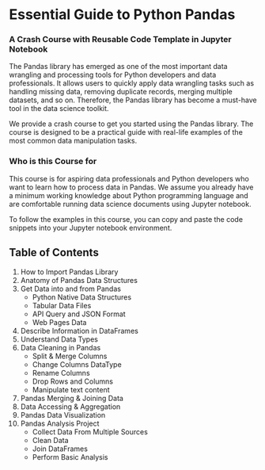 # Essential Guide to Python Pandas
### A Crash Course with Reusable Code Template in Jupyter Notebook

The Pandas library has emerged as one of the most important data wrangling and processing tools for Python developers and data professionals. It allows users to quickly apply data wrangling tasks such as handling missing data, removing duplicate records, merging multiple datasets, and so on. Therefore, the Pandas library has become a must-have tool in the data science toolkit.

We provide a crash course to get you started using the Pandas library. The course is designed to be a practical guide with real-life examples of the most common data manipulation tasks.

### Who is this Course for

This course is for aspiring data professionals and Python developers who want to learn how to process data in Pandas. We assume you already have a minimum working knowledge about Python programming language and are comfortable running data science documents using Jupyter notebook. 

To follow the examples in this course, you can copy and paste the code snippets into your Jupyter notebook environment.

## Table of Contents

1. How to Import Pandas Library
2. Anatomy of Pandas Data Structures
3. Get Data into and from Pandas
    * Python Native Data Structures
    * Tabular Data Files
    * API Query and JSON Format
    * Web Pages Data
4. Describe Information in DataFrames
5. Understand Data Types
6. Data Cleaning in Pandas
    * Split & Merge Columns
    * Change Columns DataType
    * Rename Columns
    * Drop Rows and Columns
    * Manipulate text content
7. Pandas Merging & Joining Data
8. Data Accessing & Aggregation
9. Pandas Data Visualization
10. Pandas Analysis Project
    * Collect Data From Multiple Sources
    * Clean Data
    * Join DataFrames
    * Perform Basic Analysis
